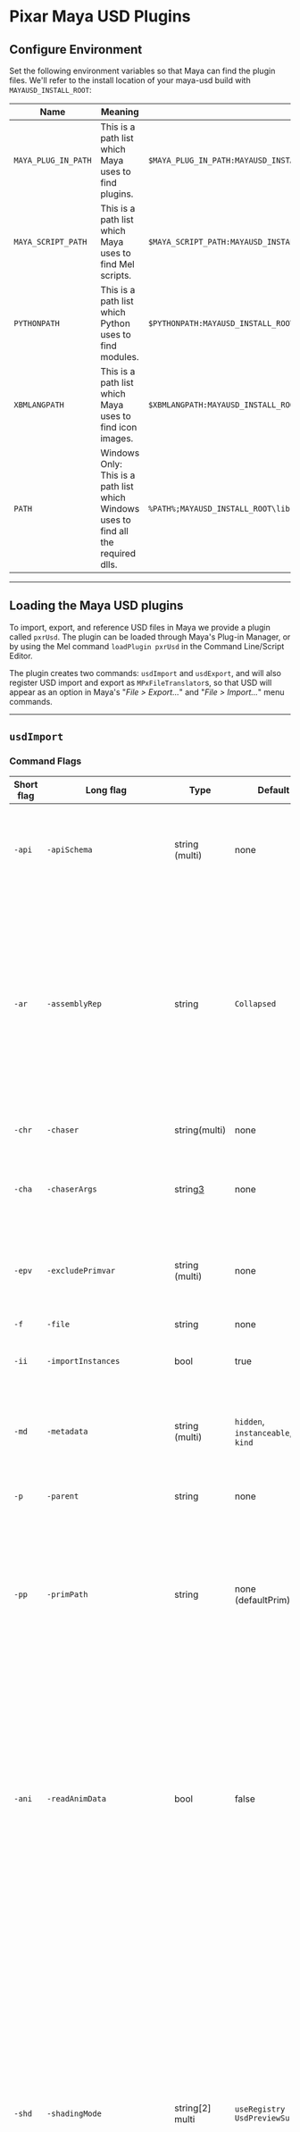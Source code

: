 # Pixar Maya USD Plugins

## Configure Environment

Set the following environment variables so that Maya can find the plugin files. We'll refer to the install location of your maya-usd build with `MAYAUSD_INSTALL_ROOT`:

| Name | Meaning | Value |
| ---- | ------- | ----- |
| `MAYA_PLUG_IN_PATH` | This is a path list which Maya uses to find plugins. | `$MAYA_PLUG_IN_PATH:MAYAUSD_INSTALL_ROOT/plugin/pxr/maya/plugin/` |
| `MAYA_SCRIPT_PATH` | This is a path list which Maya uses to find Mel scripts. | `$MAYA_SCRIPT_PATH:MAYAUSD_INSTALL_ROOT/plugin/pxr/maya/lib/usd/usdMaya/resources/:MAYAUSD_INSTALL_ROOT/plugin/pxr/maya/plugin/pxrUsdPreviewSurface/resources/` |
| `PYTHONPATH` | This is a path list which Python uses to find modules. | `$PYTHONPATH:MAYAUSD_INSTALL_ROOT/plugin/pxr/lib/python` |
| `XBMLANGPATH` | This is a path list which Maya uses to find icon images. | `$XBMLANGPATH:MAYAUSD_INSTALL_ROOT/plugin/pxr/maya/lib/usd/usdMaya/resources/` |
| `PATH` | Windows Only: This is a path list which Windows uses to find all the required dlls. | `%PATH%;MAYAUSD_INSTALL_ROOT\lib;MAYAUSD_INSTALL_ROOT\plugin\pxr\maya\lib` |

---


## Loading the Maya USD plugins

To import, export, and reference USD files in Maya we provide a plugin called `pxrUsd`. The plugin can be loaded through Maya's Plug-in Manager, or by using the Mel command `loadPlugin pxrUsd` in the Command Line/Script Editor.

The plugin creates two commands: `usdImport` and `usdExport`, and will also register USD import and export as `MPxFileTranslator`s, so that USD will appear as an option in Maya's "*File > Export...*" and "*File > Import...*" menu commands.

---


## `usdImport`

### Command Flags

| Short flag | Long flag | Type | Default | Description |
| ---------- | --------- | ---- | ------- | ----------- |
| `-api` | `-apiSchema` | string (multi)| none | Imports the given API schemas' attributes as Maya custom attributes. This only recognizes API schemas that have been applied to prims on the stage. The attributes will properly round-trip if you re-export back to USD. |
| `-ar` | `-assemblyRep` | string | `Collapsed` | If the import results in the creation of assembly nodes, this value specifies the assembly representation that will be activated after creation. If empty, no representation will be activated. Valid values are: `Collapsed`, `Expanded`, `Full`, `Import`, `(empty)`. `Import`: No USD reference assembly nodes will be created, and the geometry will be imported directly. `(empty)`: The assembly is created but is left unloaded after creation. See "Importing as Assemblies" below for more detail on assembly node creation. |
|`-chr` | `-chaser` | string(multi) | none | Specify the import chasers to execute as part of the export. See "Import Chasers" below.
|`-cha` | `-chaserArgs` | string[3](multi) | none | Pass argument names and values to import chasers. Each argument to `-chaserArgs` should be a triple of the form: (`<chaser name>`, `<argument name>`, `<argument value>`). See "Import Chasers" below.
| `-epv` | `-excludePrimvar` | string (multi) | none | Excludes the named primvar(s) from being imported as color sets or UV sets. The primvar name should be the full name without the `primvars:` namespace prefix. |
| `-f` | `-file` | string | none | Name of the USD being loaded |
| `-ii` | `-importInstances` | bool | true | Import USD instanced geometries as Maya instanced shapes. Will flatten the scene otherwise. |
| `-md` | `-metadata` | string (multi) | `hidden`, `instanceable`, `kind` | Imports the given USD metadata fields as Maya custom attributes (e.g. `USD_hidden`, `USD_kind`, etc.) if they're authored on the USD prim. The metadata will properly round-trip if you re-export back to USD. |
| `-p` | `-parent` | string | none | Name of the Maya scope that will be the parent of the imported data. |
| `-pp` | `-primPath` | string | none (defaultPrim) | Name of the USD scope where traversing will being. The prim at the specified primPath (including the prim) will be imported. Specifying the pseudo-root (`/`) means you want to import everything in the file. If the passed prim path is empty, it will first try to import the defaultPrim for the rootLayer if it exists. Otherwise, it will behave as if the pseudo-root was passed in. |
| `-ani` | `-readAnimData` | bool | false | Read animation data from prims while importing the specified USD file. If the USD file being imported specifies `startTimeCode` and/or `endTimeCode`, Maya's MinTime and/or MaxTime will be expanded if necessary to include that frame range. **Note**: Only some types of animation are currently supported, for example: animated visibility, animated transforms, animated cameras, mesh and NURBS surface animation via blend shape deformers. Other types are not yet supported, for example: time-varying curve points, time-varying mesh points/normals, time-varying NURBS surface points |
| `-shd` | `-shadingMode` | string[2] multi | `useRegistry` `UsdPreviewSurface` | Ordered list of shading mode importers to try when importing materials. The search stops as soon as one valid material is found. Allowed values for the first parameter are: `none` (stop search immediately, must be used to signal no material import), `displayColor` (if there are bound materials in the USD, create corresponding Lambertian shaders and bind them to the appropriate Maya geometry nodes), `pxrRis` (attempt to reconstruct a Maya shading network from (presumed) Renderman RIS shading networks in the USD), `useRegistry` (attempt to reconstruct a Maya shading network from (presumed) UsdShade shading networks in the USD) the second item in the parameter pair is a convertMaterialFrom flag which allows specifying which one of the registered USD material sources to explore. The full list of registered USD material sources can be found via the `mayaUSDListShadingModes` command. |
| `-prm` | `-preferredMaterial` | string | `lambert` | Indicate a preference towards a Maya native surface material for importers that can resolve to multiple Maya materials. Allowed values are `none` (prefer plugin nodes like pxrUsdPreviewSurface and aiStandardSurface) or one of `lambert`, `standardSurface`, `blinn`, `phong`. In displayColor shading mode, a value of `none` will default to `lambert`.
| `-uac` | `-useAsAnimationCache` | bool | false | Imports geometry prims with time-sampled point data using a point-based deformer node that references the imported USD file. When this parameter is enabled, `usdImport` will create a `pxrUsdStageNode` for the USD file that is being imported. Then for each geometry prim being imported that has time-sampled points, a `pxrUsdPointBasedDeformerNode` will be created that reads the points for that prim from USD and uses them to deform the imported Maya geometry. This provides better import and playback performance when importing time-sampled geometry from USD, and it should reduce the weight of the resulting Maya scene since it will bypass creating blend shape deformers with per-object, per-time sample geometry. Only point data from the geometry prim will be computed by the deformer from the referenced USD. Transform data from the geometry prim will still be imported into native Maya form on the Maya shape's transform node. **Note**: This means that a link is created between the resulting Maya scene and the USD file that was imported. With this parameter off (as is the default), the USD file that was imported can be freely changed or deleted post-import. With the parameter on, however, the Maya scene will have a dependency on that USD file, as well as other layers that it may reference. Currently, this functionality is only implemented for Mesh prims/Maya mesh nodes. |
| `-var` | `-variant` | string[2] | none | Set variant key value pairs |
| `-itx` | `-importUSDZTextures` | bool | false | Imports textures from USDZ archives during import to disk. Can be used in conjuction with `-importUSDZTexturesFilePath` to specify an explicit directory to write imported textures to. If not specified, requires a Maya project to be set in the current context.  |
| `-itf` | `-importUSDZTexturesFilePath` | string | none | Specifies an explicit directory to write imported textures to from a USDZ archive. Has no effect if `-importUSDZTextures` is not specified.


### Return Value
`usdImport` will return an array containing the fullDagPath of the highest prim(s) imported. This is generally the fullDagPath that corresponds to the imported primPath but could be multiple paths if primPath="/".


### Import Behaviors

#### Importing as Assemblies

If you use USD to construct aggregates of other models, then `usdImport` can preserve your referencing structure as assemblies. Typically, we want to avoid reasoning about the precise referencing structure of a scene. Instead, we use model hierarchy and `kind` to decide what can be imported, and `assetInfo` to determine what to import. Your scene must have a proper model hierarchy for the importer to import a particular prim as a reference assembly: it is insufficient for the prim `</World/anim/chars/Bob>` to have `kind=component` - additionally, all of its ancestor prims must have `kind` that `IsA` `group`. We plan to make the import behavior customizable via plugin, but for now, it behaves as follows:
* If the `assemblyRep` parameter is given a value of `Import`, we do not create any USD reference assembly nodes.
* All USD assembly nodes created by an import will have their file path set to the file being imported. Their prim paths will be set accordingly based on their path in that file. This ensures that opinions in stronger layers doing the referencing will retain their effect on prims in weaker layers being referenced.
* If `kind` `IsA` `model` and we have `assetInfo['identifier']`, we generate a new USD assembly node.
* If `kind` `IsA` `model` and we do not have `assetInfo['identifier']`, we fall back to checking for any references on the prim. If a reference is found, we generate a new USD assembly node.
* In all other cases, we continue to import the scene description as if there was no kind specified.


#### Import and Playback of Animation with USD Assemblies

USD assembly and proxy nodes have a `time` attribute to support referencing USD that contains animation. When a representation of an assembly is activated, we create a connection from the assembly node's time attribute to the time attribute(s) on any/all of its immediate proxies. We do **not**, however, create a connection between Maya's global time and the assembly's time. While doing so is necessary for animation to be displayed with assemblies in `Collapsed` and `Expanded` representations, having large numbers of assembly nodes with connections to Maya's global time incurs significant overhead within Maya. As a result, these connections should be created manually if animation is desired for `Collapsed` or `Expanded` representations. The following bit of Python code provides an example of how these connections can be made:

```python
# Connecting Maya's global time to all assembly nodes in a scene 
assemblyNodes = cmds.ls(type='pxrUsdReferenceAssembly')
for assemblyNode in assemblyNodes:
    cmds.connectAttr('time1.outTime', '%s.time' % assemblyNode)
```

Currently, edits on reference models do not get imported into Maya as assembly edits.

#### Import Chasers

Import chasers are plugins that run after the initial import process and can implement post-processing on Maya nodes  that executes right after the main import operation is complete. This can be used, for example, to implement pipeline-specific operations and/or early prototyping of features that might otherwise not make sense to be part of the mainline codebase.

Chasers are registered with a particular name and can be passed argument name/value pairs in an invocation of `mayaUSDImport`. There is no "plugin discovery" method here – the developer/user is responsible for making sure the chaser is registered via a call to the convenience macro `USDMAYA_DEFINE_IMPORT_CHASER_FACTORY(name, ctx)`, where `name` is the name of the chaser being created. Unlike export chasers, import chasers also have the ability to define `Undo` and `Redo` methods in order to allow the `mayaUSDImport` command to remain compliant with the Maya undo stack. It's not necessary to compile your chaser plugin together with `mayaUsdPlugin` in order to work; you can create a completely separate maya DLL that contains the business logic of your chaser code, and just call the aforementioned `USDMAYA_DEFINE_IMPORT_CHASER_FACTORY` to register it, as long as the `mayaUsdPlugin` DLL is loaded first.

A sample import chaser, `infoImportChaser.cpp`, is provided to give an example of how to write an import chaser. All it does is read any custom layer data in the USD file on import, and create string attributes on the nodes created and populate them with said string attribute. Invoking it during import is as simple as calling:

```python
cmds.mayaUSDImport(
    file='/tmp/test.usda',
    chaser=['info'])
```

As mentioned, when writing an import chaser, you also have the chance to implement undo/redo functionality for it in a way that will remain compatible with the Maya undo stack. While you do not have to strictly do this, it is recommended that you keep a record of edits you have made in your chaser and implement the necessary undo/redo functionality where possible or risk experiencing issues (i.e. the main import created a node while your import chaser deleted it from the scene, and then invoking an undo causes a crash since the main plugin's `Undo` code will no longer work correctly.) It is also highly recommended that you be very mindful of the edits you are making to the scene graph, and how multiple import chasers might work together in unexpected ways or have inter-dependencies.

Import chasers may also be written to parse an array of 3 string arguments for their own purposes, similar to the Alembic export chaser example.

---


## `usdExport`

### Command Flags

Short flag | Long flag | Type | Default | Description
---------- | --------- | ---- | ------- | -----------
`-a` | `-append` | bool | false | Appends into an existing USD file
`-chr` | `-chaser` | string(multi) | none | Specify the export chasers to execute as part of the export. See "Export Chasers" below.
`-cha` | `-chaserArgs` | string[3](multi) | none | Pass argument names and values to export chasers. Each argument to `-chaserArgs` should be a triple of the form: (`<chaser name>`, `<argument name>`, `<argument value>`). See "Export Chasers" below.
`-com` | `-compatibility` | string | none | Specifies a compatibility profile when exporting the USD file. The compatibility profile may limit features in the exported USD file so that it is compatible with the limitations or requirements of third-party applications. Currently, there are only two profiles: `none` - Standard export with no compatibility options, `appleArKit` - Ensures that exported usdz packages are compatible with Apple's implementation (as of ARKit 2/iOS 12/macOS Mojave). Packages referencing multiple layers will be flattened into a single layer, and the first layer will have the extension `.usdc`. This compatibility profile only applies when exporting usdz packages; if you enable this profile and don't specify a file extension in the `-file` flag, the `.usdz` extension will be used instead.
`-dc` | `-defaultCameras` | noarg | false | Export the four Maya default cameras
`-dms` | `-defaultMeshScheme` | string | `catmullClark` | Sets the default subdivision scheme for exported Maya meshes, if the `USD_subdivisionScheme` attribute is not present on the Mesh. Valid values are: `none`, `catmullClark`, `loop`, `bilinear`
`-cls` | `-exportColorSets` | bool | true | Enable or disable the export of color sets
`-rom` | `-referenceObjectMode` | string | `none` | Determines how to export reference objects for meshes. The reference object's points are exported as a primvar on the mesh object; the primvar name is determined by querying `UsdUtilsGetPrefName()`, which defaults to `pref`. Valid values are: `none` - No reference objects are exported, `attributeOnly` - Only meshes set with a valid "referenceObject" attached will be exported, `defaultToMesh` - Meshes with no "referenceObject" attached will export thier own points
`-eri` | `-exportRefsAsInstanceable` | bool | false | Will cause all references created by USD reference assembly nodes or explicitly tagged reference nodes to be set to be instanceable (`UsdPrim::SetInstanceable(true)`).
`-skn` | `-exportSkin` | string | none | Determines how to export skinClusters via the UsdSkel schema. On any mesh where skin bindings are exported, the geometry data is the pre-deformation data. On any mesh where skin bindings are not exported, the geometry data is the final (post-deformation) data. Valid values are: `none` - No skinClusters are exported, `auto` - All skinClusters will be exported for non-root prims. The exporter errors on skinClusters on any root prims. The rootmost prim containing any skinned mesh will automatically be promoted into a SkelRoot, e.g. if `</Model/Mesh>` has skinning, then `</Model>` will be promoted to a SkelRoot, `explicit` - Only skinClusters under explicitly-tagged SkelRoot prims will be exported. The exporter errors if there are nested SkelRoots. To explicitly tag a prim as a SkelRoot, specify a `USD_typeName`attribute on a Maya node.
`-uvs` | `-exportUVs` | bool | true | Enable or disable the export of UV sets
`-rtx` | `-exportRelativeTextures` | string | automatic | Selects how textures filenames are generated: absolute, relative or automatic. When automatic, the filename is relative if the source filename of the texture being exported is relative
`-vis` | `-exportVisibility` | bool | true | Export any state and animation on Maya `visibility` attributes
`-tag` | `-exportComponentTags` | bool | true | Export component tags
`-mcs` | `-exportMaterialCollections` | bool | false | Create collections representing sets of Maya geometry with the same material binding. These collections are created in the `material:` namespace on the prim at the specified `materialCollectionsPath` (see export option `-mcp`). These collections are encoded using the UsdCollectionAPI schema and are authored compactly using the API `UsdUtilsCreateCollections()`.
`-ft` | `-filterTypes` | string (multi) | none | Maya type names to exclude when exporting. If a type is excluded, all inherited types are also excluded, e.g. excluding `surfaceShape` will exclude `mesh` as well. When a node is excluded based on its type name, its subtree hierarchy will be pruned from the export, and its descendants will not be exported.
`-mcp` | `-materialCollectionsPath` | string | none | Path to the prim where material collections must be exported.
`-cbb` | `-exportCollectionBasedBindings` | bool | false | Enable or disable export of collection-based material assigments. If this option is enabled, export of material collections (`-mcs`) is also enabled, which causes collections representing sets of geometry with the same material binding to be exported. Materials are bound to the created collections on the prim at `materialCollectionsPath` (specfied via the `-mcp` option). Direct (or per-gprim) bindings are not authored when collection-based bindings are enabled.
`-f` | `-file` | string |  | The name of the file being exported. The file format used for export is determined by the extension: `(none)`: By default, adds `.usd` extension and uses USD's crate (binary) format, `.usd`: usdc (binary) format, `.usda`: usda (ASCII), format, `.usdc`: usdc (binary) format, `.usdz`: usdz (packaged) format. This will also package asset dependencies, such as textures and other layers, into the usdz package. See `-compatibility` flag for more details.
`-fr` | `-frameRange` | double[2] | `[1, 1]` | Sets the first and last frame for an anim export (inclusive).
`-fs` | `-frameSample` | double (multi) | `0.0` | Specifies sample times used to multi-sample frames during animation export, where `0.0` refers to the current time sample. **This is an advanced option**; chances are, you probably want to set the `frameStride` parameter instead. But if you really do need fine-grained control on multi-sampling frames, see "Frame Samples" below.
`-ft` | `-frameStride` | double| `1.0` | Specifies the increment between frames during animation export, e.g. a stride of `0.5` will give you twice as many time samples, whereas a stride of `2.0` will only give you time samples every other frame. The frame stride is computed before the frame samples are taken into account. **Note**: Depending on the frame stride, the last frame of the frame range may be skipped. For example, if your frame range is `[1.0, 3.0]` but you specify a stride of `0.3`, then the time samples in your USD file will be `1.0, 1.3, 1.6, 1.9, 2.2, 2.5, 2.8`, skipping the last frame time (`3.0`).
`-k` | `-kind` | string | none | Specifies the required USD kind for *root prims* in the scene. (Does not affect kind for non-root prims.) If this flag is non-empty, then the specified kind will be set on any root prims in the scene without a `USD_kind` attribute (see the "Maya Custom Attributes" table below). Furthermore, if there are any root prims in the scene that do have a `USD_kind` attribute, then their `USD_kind` values will be validated to ensure they are derived from the kind specified by the `-kind` flag. For example, if the `-kind` flag is set to `group` and a root prim has `USD_kind=assembly`, then this is allowed because `assembly` derives from `group`. However, if the root prim has `USD_kind=subcomponent` instead, then `usdExport` would stop with an error, since `subcomponent` does not derive from `group`. The validation behavior understands custom kinds that are registered using the USD kind registry, in addition to the built-in kinds.
`-mt` | `-mergeTransformAndShape` | bool | true | Combine Maya transform and shape into a single USD prim that has transform and geometry, for all "geometric primitives" (gprims). This results in smaller and faster scenes. Gprims will be "unpacked" back into transform and shape nodes when imported into Maya from USD.
`-wd` | `-writedefaults` | bool | false | Write default values at the default time.
`-ro` | `-renderableOnly` | noarg |  | When set, only renderable prims are exported to USD.
`-rlm` | `-renderLayerMode` | string | defaultLayer | Specify which render layer(s) to use during export. Valid values are: `defaultLayer`: Makes the default render layer the current render layer before exporting, then switches back after. No layer switching is done if the default render layer is already the current render layer, `currentLayer`: The current render layer is used for export and no layer switching is done, `modelingVariant`: Generates a variant in the `modelingVariant` variantSet for each render layer in the scene. The default render layer is made the default variant selection.
`-shd` | `-shadingMode` | string | `displayColor` | Set the shading schema to use. Valid values are: `none`: export no shading data to the USD, `displayColor`: unless there is a colorset named `displayColor` on a Mesh, export the diffuse color of its bound shader as `displayColor` primvar on the USD Mesh, `pxrRis`: export the authored Maya shading networks, applying the same translations applied by RenderMan for Maya to the shader types, `useRegistry`: Use a registry based to export the Maya shading network to an equivalent UsdShade network.
`-cmt` | `-convertMaterialsTo` | string | `UsdPreviewSurface` | Selects how to convert materials on export. The default value `UsdPreviewSurface` will export to a UsdPreviewSurface shading network. A plugin mechanism allows more conversions to be registered. Use the `mayaUSDListShadingModes` command to explore the possible options.
`-sl` | `-selection` | noarg | false | When set, only selected nodes (and their descendants) will be exported

#### Frame Samples

The frame samples are computed *after* the frame stride is taken into account. If any of your frame samples falls outside the open interval `(-frameStride, +frameStride)`, a warning will be issued, but export will proceed normally. **Note**: If you have frame samples > 0.0, additional frames may be generated outside your frame range.

Examples:

| frameRange | frameStride | frameSample | Time samples in exported USD file |
| ---------- | ----------- | ----------- | --------------------------------- |
| [1, 3] | 1.0 | -0.1, 0.2 | 0.9, 1.2, 1.9, 2.2, 2.9, 3.2 |
| [1, 3] | 1.0 | -0.1, 0.0, 0.2 | 0.9, 1.0, 1.2, 1.9, 2.0, 2.2, 2.9, 3.0, 3.2 |
| [1, 3] | 2.0 | -0.1, 0.2 | 0.9, 1.2, 2.9, 3.2 |
| [1, 3] | 0.5 | -0.1, 0.2 | 0.9, 1.2, 1.4, 1.7, 1.9, 2.2, 2.4, 2.7, 2.9, 3.2 |
| [1, 3] | 2.0 | -3.0, 3.0 | -2.0, -1.0, 4.0, 5.0 |

The last example is quite strange, and a warning will be issued. This is how it will be processed:
* The current time starts at 1.0. We evaluate frame samples, giving us time samples -2.0 and 4.0.
* Then we advance the current time by the stride (2.0), making the new current time 3.0. We evaluate frame samples, giving us time samples -1.0 and 5.0.
* The time samples are sorted before exporting, so they are evaluated in the order -2.0, -1.0, 4.0, 5.0.


### Export Behaviors

#### Model Hierarchy and Kind

`usdExport` currently attempts to make each root prim in the exported USD file a valid model, and may author a computed `kind` on one or more prims to do so. In the future, we plan to support annotating desired `kind` in the Maya scenegraph, and possibly make further `kind`/model inference optional. The current behavior is:
* We initially author the kinds on prims based on the `-kind` flag in `usdExport` (see the `usdExport` flags above) or the `USD_kind` attribute on individual Maya nodes (see the "Maya Custom Attributes" table below).
* For each root prim in the scene, we *validate* the kind if it has been specified. Otherwise, we *compute* a kind for the root prim:
  * If the root prim is specified to be an `assembly` (or type derived from `assembly`), then we check to make sure that Maya has not created any gprims (UsdGeomGprim-derived prim-type) below the root prim. If there are any gprims below the root prim, then `usdExport` will halt with an error.
  * If the root prim has no kind, then we will compute a value for the kind to ensure that all root prims have a kind. We determine whether a root prim represents a `component` (i.e. leaf model) or `assembly` (i.e. aggregate model of other models, by reference) by determining whether Maya directly created any gprims (UsdGeomGprim-derived prim-type). If Maya has created gprims, model is a `component`, else it is an `assembly`.
* Once we have validated or set the kind on each root prim, we go through each root prim's sub-hierarchy to make sure that it is a valid model:
  * If model is a `component`, but also has references to other models contained (nested) within it, override the `kind` of the nested references to `subcomponent`, since `component` models cannot contain other models according to USD's model-hierarchy rules.
  * Else, if model is an `assembly`, ensure that all the intermediate prims between the root and the locations at which other assets are referenced in get `kind=group` so that there is a contiguous hierarchy of models from the root down to the "leaf" model references.


#### UV Name Translation: `map1` becomes `st`

Currently, for Mesh export (and similarly for NurbsPatch, also), we rename the UV set `map1` to `st`. `st` is the primary UV set for RenderMan, so this is very convenient for a Renderman-based pipeline. We understand this behavior is not desirable for all, and do plan to allow this translation (or none) to be specifiable. The translation is reversed on importing USD into Maya.


### Custom Attributes and Tagging for USD

`usdExport` has several ways to export user-defined "blind data" (such as custom primvars) and USD-specific data (such as mesh subdivision scheme).

#### Maya Custom Attributes that Guide USD Export

We reserve the prefix `USD_` for attributes that will be used by the USD exporter. You can author most of these attributes in Maya using the Python "adaptor" helper; see the section on "Registered Metadata and Schema Attributes" below.

| Maya Custom Attribute Name | Type | Value | Description |
| -------------------------- | ---- | ----- | ----------- |
| **All DAG nodes (internal for UsdMaya)**: Internal to Maya; cannot be set using adaptors. |
| `USD_UserExportedAttributesJson` | string | JSON dictionary | Specifies additional arbitrary attributes on the Maya DAG node to be exported as USD attributes. You probably don't want to author this directly (but can if you need to). See "Specifying Arbitrary Attributes for Export" below. |
| **All DAG nodes (USD metadata)**: These attributes get converted into USD metadata. You can use UsdMaya adaptors to author them. Note that these are only the most common metadata keys; you can export any registered metadata key using UsdMaya adaptors.|
| `USD_hidden` | bool | true/false | Equivalent to calling `UsdPrim::SetHidden()` for the exported prim. **Note**: in USD, "hidden" is a GUI property intended to be meaningful only to hierarchy browsers, as a complexity management feature indicating whether prims and properties so-tagged should be displayed, similar to how Maya allows you to show/hide shape nodes in the Outliner. Maya's "Hide Selection" GUI operation will cause `UsdGeomImageable::CreateVisibilityAttr("invisible")` to be authored on export if the `-exportVisibility` option is specified to `usdExport`. |
| `USD_instanceable` | bool | true/false | Equivalent to calling `UsdPrim::SetInstanceable()` with the given value for the exported prim corresponding to the node on which the attribute is authored, overriding the fallback behavior specified via the `-exportRefsAsInstanceable` export option. |
| `USD_kind` | string | e.g. `component`, `assembly`, or any other custom kind | Equivalent to calling `UsdModelAPI::SetKind()` with the given value for the exported prim corresponding to the node on which the attribute is authored. Note that setting the USD kind on root prims may trigger some additional model hierarchy validation. Please see the "Model Hierarchy and kind" section above. |
| `USD_typeName` | string | e.g. `SkelRoot` or any other USD type name | Equivalent to calling `UsdPrim::SetTypeName()` with the given value for the exported prim corresponding to the node on which the attribute is authored. |
| **All DAG nodes (UsdGeomImageable attributes)**: These attributes get converted into attributes of the UsdGeomImageable schema. You can use UsdMaya adaptors to author them. Note that these are only the common imageable attributes; you can export any known schema attribute using UsdMaya adaptors. |
| `USD_ATTR_purpose` | string | `default`, `render`, `proxy`, `guide` | Directly corresponds to UsdGeomImageable's purpose attribute for specifying context-sensitive and selectable scenegraph visibility. This attribute will be populated from an imported USD scene wherever it is explicitly authored, and wherever authored on a Maya dag node, will be exported to USD. |
| **Mesh nodes (internal for UsdMaya)**: Internal to Maya; cannot be set using adaptors. |
| `USD_EmitNormals` | bool | true/false | UsdMaya uses this attribute to determine if mesh normals should be emitted; by default, without the tag, UsdMaya won't export mesh normals to USD. **Note**: Currently Maya reads/writes face varying normals. This is only valid when the mesh's subdivision scheme is `none` (regular poly mesh), and is ignored otherwise. |
| **Mesh nodes (UsdGeomMesh attributes)**: These attributes get converted into attributes of the UsdGeomMesh schema. You can use UsdMaya adaptors to author them. Note that these are only the common mesh attributes; you can export any known schema attribute using UsdMaya adaptors. |
| `USD_ATTR_faceVaryingLinearInterpolation` | string | `none`, `cornersOnly`, `cornersPlus1`, `cornersPlus2`, `boundaries`, `all` | Determines the Face-Varying Interpolation rule. Used for texture mapping/shading purpose. Defaults to `cornersPlus1`. See the [OpenSubdiv documentation](http://graphics.pixar.com/opensubdiv/docs/subdivision_surfaces.html#face-varying-interpolation-rules) for more detail. |
| `USD_ATTR_interpolateBoundary` | string | `none`, `edgeAndCorner`, `edgeOnly` | Determines the Boundary Interpolation rule. Valid for Catmull-Clark and Loop subdivision surfaces. Defaults to `edgeAndCorner`. |
| `USD_ATTR_subdivisionScheme` | string | `none`, `bilinear`, `catmullClark`, `loop` | Determines the Mesh subdivision scheme. Default can be configured using the `-defaultMeshScheme` export option for meshes without `USD_ATTR_subdivisionScheme` manually specified; we currently default to `catmullClark`. |


#### Registered Metadata and Schema Attributes

You can set the above attributes by hand, but an easier way is to use the Python "adaptor" helpers provided with UsdMaya. They provide an API that is similar to working with the USD API (but note that it's not 100% the same). For example, to set the `kind` metadata on a node in Maya, you can do the following:

```python
from pxr import UsdMaya
UsdMaya.Adaptor("|my|dag|path").SetMetadata("kind", "group") # set kind=group
UsdMaya.Adaptor("|my|dag|path").ClearMetadata("kind") # clear kind
```

And you can set USD attributes for a mesh like this:

```python
from pxr import UsdGeom, UsdMaya
UsdMaya.Adaptor("|my|mesh|shape").GetSchema(UsdGeom.Mesh).CreateAttribute(UsdGeom.Tokens.subdivisionScheme).Set(UsdGeom.Tokens.loop) # set subdivisionScheme=loop
UsdMaya.Adaptor("|my|mesh|shape").GetSchema(UsdGeom.Mesh).RemoveAttribute(UsdGeom.Tokens.subdivisionScheme) # unauthor subdivisionScheme
UsdMaya.Adaptor("|my|mesh|shape").GetSchema(UsdGeom.Mesh).CreateAttribute(UsdGeom.Tokens.purpose).Set(UsdGeom.Tokens.proxy) # this works because a Mesh is an Imageable
```

#### Specifying Arbitrary Attributes for Export

Attributes on a Maya DAG node that are not part of an existing schema or are otherwise unknown to USD can still be tagged for export using the User Exported Attributes Editor UI.

Here is an example of how to launch the User Exported Attributes UI in a style that looks like Maya's channel box:

```python
from pxr.UsdMaya import userExportedAttributesUI
userExportedAttributesUI.UserExportedAttributeWidget().show(dockable=True, area='right', floating=False)
```

Attributes tagged using this UI will be added to the Maya attribute `USD_UserExportedAttributesJson` as a JSON dictionary. During export, this attribute is used to find the names of additional Maya attributes to export as USD attributes, as well as any additional metadata about how the attribute should be exported. Here is example of what the JSON in this attribute might look like after tagging:

```javascript
{
    "myMayaAttributeOne": {
    },
    "myMayaAttributeTwo": {
        "usdAttrName": "my:namespace:attributeTwo"
    },
    "attributeAsPrimvar": {
        "usdAttrType": "primvar"
    },
    "attributeAsVertexInterpPrimvar": {
        "usdAttrType": "primvar",
        "interpolation": "vertex"
    },
    "attributeAsRibAttribute": {
        "usdAttrType": "usdRi"
    }
    "doubleAttributeAsFloatAttribute": {
        "translateMayaDoubleToUsdSinglePrecision": true
    }
}
```

If the attribute metadata contains a value for `usdAttrName`, the attribute will be given that name in USD. Otherwise, the Maya attribute name will be used, and for regular USD attributes, that name will be prepended with the `userProperties:` namespace. Note that other types of attributes such as primvars and UsdRi attributes have specific namespacing schemes, so attributes of those types will follow those namespacing conventions. Maya attributes in the JSON will be processed in sorted order. Any USD attribute name collisions will be resolved by using the first attribute visited, and a warning will be issued about subsequent attribute tags for the same USD attribute. The attribute metadata can also contain a value for `usdAttrType` which can be set to `primvar` to create the attribute as a UsdGeomPrimvar, or to `usdRi` to create the attribute using `UsdRiStatements::CreateRiAttribute()`. Any other value for `usdAttrType` will result in a regular USD attribute. Attributes to be exported as primvars can also have their interpolation specified by providing a value for the `interpolation` key in the attribute metadata.

There is not always a direct mapping between Maya-native types and USD/Sdf types, and often it's desirable to intentionally use a single precision type when the extra precision is not needed to reduce size, I/O bandwidth, etc. For example, there is no native Maya attribute type to represent an array of float triples. To get an attribute with a `VtVec3fArray` type in USD, you can create a `vectorArray` data-typed attribute in Maya (which stores an array of `MVector`s, which contain doubles) and set the attribute metadata `translateMayaDoubleToUsdSinglePrecision` to true so that the data is cast to single precision on export. It will be up-cast back to double precision on re-import.


#### Export Chasers (Advanced)

Export chasers are plugins that run as part of the export and can implement prim post-processing that executes immediately after prims are written (and/or after animation is written to a prim in time-based exports). Chasers are registered with a particular name and can be passed argument name/value pairs in an invocation of `usdExport`. There is no "plugin discovery" method here – the developer/user is responsible for making sure the chaser is registered.

We provide one such chaser plugin called `AlembicChaser` to try to make integrating USD into Alembic-heavy pipelines easier. One of its features is that it can export all Maya attributes whose name matches a particular prefix (e.g. `ABC_`) as USD attributes by using its `attrprefix` argument. Here is an example of what that call to `usdExport` might look like:

```python
cmds.usdExport(
    file=usdFilePath,
    chaser=['alembic'],
    chaserArgs=[
       ('alembic', 'attrprefix', 'ABC_'),
    ])
```

The export chasers to run are passed by name to the `-chaser` option, and then an argument to a chaser is passed as a string triple to the `-chaserArgs` option. Each chaser argument triple should be composed of the name of the chaser to receive the argument, the name of the argument, and the argument's value.

##### Alembic Chaser Arguments

| Argument | Format | Description |
| -------- | ------ | ----------- |
| `attrprefix` | `mayaPrefix1[=usdPrefix1],mayaPrefix2[=usdPrefix2],...` | Exports any Maya custom attribute that begins with `mayaPrefix1`, `mayaPrefix2`, ... as a USD attribute. `usdPrefix#` specifies the substitution for `mayaPrefix#` when exporting the attribute to USD. The `usdPrefix` can contain namespaces, denoted by colons after the namespace names. It can also be empty after the equals sign to indicate no prefix. If the entire `[=usdPrefix]` component (including equals sign) is omitted for some `mayaPrefix`, the `usdPrefix` is assumed to be `userProperties:` by default. This is similar to the `userattrprefix` argument in Maya's `AbcExport` command, where the `userProperties:` namespace is USD's counterpart to the `userProperties` compound. See "Alembic Chaser `attrprefix`" below for examples. |
| `primvarprefix` | `mayaPrefix1[=usdPrefix1],mayaPrefix2[=usdPrefix2],...` | Exports any Maya custom attribute that begins with `mayaPrefix1`, `mayaPrefix2`, ... as a USD primvar. `usdPrefix#` specifies the substitution for `mayaPrefix#` when exporting the attribute to USD. The `usdPrefix` can contain namespaces, denoted by colons after the namespace names. If the `usdPrefix` is empty after the equals sign, or if the entire `[=usdPrefix]` term is omitted completely, then the `usdPrefix` is assumed to be blank ("") by default. This is similar to the `attrprefix` argument in Maya's `AbcExport` command, where the `primvars:` namespace is USD's counterpart to the `arbGeomParams` compound. See "Alembic Chaser `primvarprefix`" below for examples. |

###### Alembic Chaser `attrprefix`

If `attrprefix` = `ABC_,ABC2_=customPrefix_,ABC3_=,ABC4_=customNamespace:`, then the following custom attributes will be exported:

| Maya name | USD name |
| --------- | -------- |
| `ABC_attrName` | `userProperties:attrName` |
| `ABC2_attrName` | `customPrefix_attrName` |
| `ABC3_attrName` | `attrName` |
| `ABC4_attrName` | `customNamespace:attrName` |

Example `usdExport` invocation with `attrprefix` option:

```python
cmds.usdExport(
    file=usdFilePath,
    chaser=['alembic'],
    chaserArgs=[
       ('alembic', 'attrprefix', 'ABC_,ABC2_=customPrefix_,ABC3_=,ABC4_=customNamespace:'),
    ])
```


###### Alembic Chaser `primvarprefix`

If `primvarprefix` = `ABC_,ABC2_=customPrefix_,ABC3_=,ABC4_=customNamespace:`, then the following custom attributes will be exported:

| Maya name | USD name (with `primvars:` namespace) |
| --------- | ------------------------------------- |
| `ABC_attrName` | `primvars:attrName` |
| `ABC2_attrName` | `primvars:customPrefix_attrName` |
| `ABC3_attrName` | `primvars:attrName` |
| `ABC4_attrName` | `primvars:customNamespace:attrName` |

The interpolation of the primvar is based on the `_AbcGeomScope` attribute corresponding to an attribute (e.g. `myCustomAttr_AbcGeomScope` for `myCustomAttr`). Supported interpolations are `fvr` (face-varying), `uni` (uniform), `vtx` (vertex), and `con` (constant). If there's no sidecar `_AbcGeomScope`, the primvar gets exported without an authored interpolation; the current fallback interpolation in USD is constant interpolation.

The type of the primvar is automatically deduced from the type of the Maya attribute. (We currently ignore `_AbcType` hint attributes.)

Example `usdExport` invocation with `primvarprefix` option:

```python
cmds.usdExport(
    file=usdFilePath,
    chaser=['alembic'],
    chaserArgs=[
       ('alembic', 'primvarprefix', 'ABC_,ABC2_=customPrefix_,ABC3_=,ABC4_=customNamespace:'),
    ])
```

---


## Setting Site-Specific Defaults for usdImport/usdExport

Suppose that at your site you always want to export with the flags `-exportMaterialCollections` and `-chaser alembic` and `-chaserArgs ...`, even when exporting using the "File > Export All > pxrUsdExport" menu item, where you wouldn't normally be able to set some more advanced options like `-chaser` that are only available via the `usdExport` command. You can configure these options as the "site-specific" defaults for your installation of the Maya USD plugins by creating a plugin and adding some information to its `plugInfo.json` file (see the USD Plug library documentation for more information).

For example, your `plugInfo.json` would contain these keys if you wanted the default flags mentioned above:

```javascript
{
  "Plugins": [
    {
      "Info": {
        "UsdMaya": {
            "UsdExport": {
              "exportMaterialCollections": true,
              "chaser": ["alembic"],
              "chaserArgs": [
                  ["alembic", "primvarprefix", "ABC_,ABC2_=customPrefix_,ABC3_=,ABC4_=customNamespace:"],
                  ["alembic", "attrprefix", "ABC_,ABC2_=customPrefix_,ABC3_=,ABC4_=customNamespace:"]
              ]
          }
        }
      },
      "Name": "MySiteSpecificConfigPlugin",
      "Type": "resource"
    }
  ]
}
```

This also works for the `usdImport` command and the "File > Import" menu item; use the `UsdImport` key in the `plugInfo.json` file to configure your site-specific defaults.
